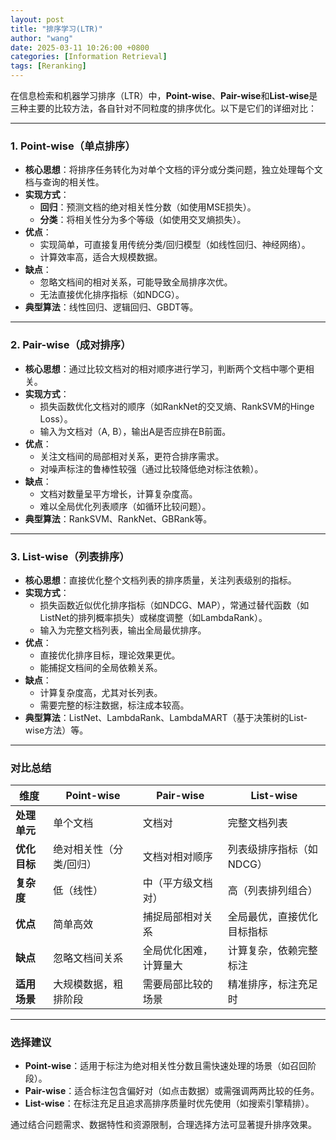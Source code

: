 ```yaml
---
layout: post
title: "排序学习(LTR)"
author: "wang"
date: 2025-03-11 10:26:00 +0800
categories: [Information Retrieval]
tags: [Reranking]
---
```

在信息检索和机器学习排序（LTR）中，**Point-wise**、**Pair-wise**和**List-wise**是三种主要的比较方法，各自针对不同粒度的排序优化。以下是它们的详细对比：

---

### **1. Point-wise（单点排序）**
- **核心思想**：将排序任务转化为对单个文档的评分或分类问题，独立处理每个文档与查询的相关性。
- **实现方式**：
  - **回归**：预测文档的绝对相关性分数（如使用MSE损失）。
  - **分类**：将相关性分为多个等级（如使用交叉熵损失）。
- **优点**：
  - 实现简单，可直接复用传统分类/回归模型（如线性回归、神经网络）。
  - 计算效率高，适合大规模数据。
- **缺点**：
  - 忽略文档间的相对关系，可能导致全局排序次优。
  - 无法直接优化排序指标（如NDCG）。
- **典型算法**：线性回归、逻辑回归、GBDT等。

---

### **2. Pair-wise（成对排序）**
- **核心思想**：通过比较文档对的相对顺序进行学习，判断两个文档中哪个更相关。
- **实现方式**：
  - 损失函数优化文档对的顺序（如RankNet的交叉熵、RankSVM的Hinge Loss）。
  - 输入为文档对（A, B），输出A是否应排在B前面。
- **优点**：
  - 关注文档间的局部相对关系，更符合排序需求。
  - 对噪声标注的鲁棒性较强（通过比较降低绝对标注依赖）。
- **缺点**：
  - 文档对数量呈平方增长，计算复杂度高。
  - 难以全局优化列表顺序（如循环比较问题）。
- **典型算法**：RankSVM、RankNet、GBRank等。

---

### **3. List-wise（列表排序）**
- **核心思想**：直接优化整个文档列表的排序质量，关注列表级别的指标。
- **实现方式**：
  - 损失函数近似优化排序指标（如NDCG、MAP），常通过替代函数（如ListNet的排列概率损失）或梯度调整（如LambdaRank）。
  - 输入为完整文档列表，输出全局最优排序。
- **优点**：
  - 直接优化排序目标，理论效果更优。
  - 能捕捉文档间的全局依赖关系。
- **缺点**：
  - 计算复杂度高，尤其对长列表。
  - 需要完整的标注数据，标注成本较高。
- **典型算法**：ListNet、LambdaRank、LambdaMART（基于决策树的List-wise方法）等。

---

### **对比总结**

| 维度       | Point-wise   | Pair-wise   | List-wise      |
|----------|--------------|-------------|----------------|
| **处理单元** | 单个文档         | 文档对         | 完整文档列表         |
| **优化目标** | 绝对相关性（分类/回归） | 文档对相对顺序     | 列表级排序指标（如NDCG） |
| **复杂度**  | 低（线性）        | 中（平方级文档对）   | 高（列表排列组合）      |
| **优点**   | 简单高效         | 捕捉局部相对关系    | 全局最优，直接优化目标指标  |
| **缺点**   | 忽略文档间关系      | 全局优化困难，计算量大 | 计算复杂，依赖完整标注    |
| **适用场景** | 大规模数据，粗排阶段   | 需要局部比较的场景   | 精准排序，标注充足时     |

---

### **选择建议**
- **Point-wise**：适用于标注为绝对相关性分数且需快速处理的场景（如召回阶段）。
- **Pair-wise**：适合标注包含偏好对（如点击数据）或需强调两两比较的任务。
- **List-wise**：在标注充足且追求高排序质量时优先使用（如搜索引擎精排）。

通过结合问题需求、数据特性和资源限制，合理选择方法可显著提升排序效果。

